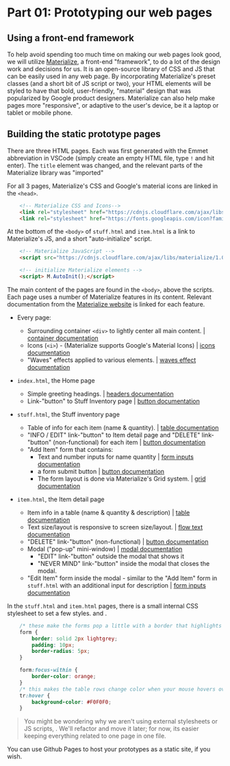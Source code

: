 # Part 01: Prototyping our web pages 

## Using a front-end framework

To help avoid spending too much time on making our web pages look good, we will utilize [Materialize](https://materializecss.com/), a front-end "framework", to do a lot of the design work and decisions for us. It is an open-source library of CSS and JS that can be easily used in any web page. By incorporating Materialize's preset classes (and a short bit of JS script or two), your HTML elements will be styled to have that bold, user-friendly, "material" design that was popularized by Google product designers. Materialize can also help make pages more "responsive", or adaptive to the user's device, be it a laptop or tablet or mobile phone.

## Building the static prototype pages

There are three HTML pages. Each was first generated with the Emmet abbreviation in VSCode (simply create an empty HTML file, type `!` and hit enter). The `title` element was changed, and the relevant parts of the Materialize library was "imported" 

For all 3 pages, Materialize's CSS and Google's material icons are linked in the `<head>`. 

```html
    <!-- Materialize CSS and Icons-->
    <link rel="stylesheet" href="https://cdnjs.cloudflare.com/ajax/libs/materialize/1.0.0/css/materialize.min.css">
    <link rel="stylesheet" href="https://fonts.googleapis.com/icon?family=Material+Icons">
```


At the bottom of the `<body>` of `stuff.html` and `item.html` is a link to Materialize's JS, and a short "auto-initialize" script.

```html
    <!-- Materialize JavaScript -->
    <script src="https://cdnjs.cloudflare.com/ajax/libs/materialize/1.0.0/js/materialize.min.js"></script>

    <!-- initialize Materialize elements -->
    <script> M.AutoInit();</script>
```

The main content of the pages are found in the `<body>`, above the scripts. Each page uses a number of Materialize features in its content. Relevant documentation from the [Materialize website](https://materializecss.com/) is linked for each feature.

- Every page:
    - Surrounding container `<div>` to lightly center all main content. | [container documentation](https://materializecss.com/grid.html#grid-container)
    - Icons (`<i>`) - (Materialize supports Google's Material Icons) | [icons documentation](https://materializecss.com/icons.html)
    - "Waves" effects applied to various elements. | [waves effect documentation](https://materializecss.com/waves.html)

- `index.html`, the Home page
    - Simple greeting headings. | [headers documentation](https://materializecss.com/typography.html#headers)
    - Link-"button" to Stuff Inventory page | [button documentation](https://materializecss.com/buttons.html)

- `stuff.html`, the Stuff inventory page 
    - Table of info for each item (name & quantity). | [table documentation](https://materializecss.com/table.html)
    - "INFO / EDIT" link-"button" to Item detail page and "DELETE" link-"button" (non-functional) for each item | [button documentation](https://materializecss.com/buttons.html)
    - "Add Item" form that contains:
        - Text and number inputs for name quantity | [form inputs documentation](https://materializecss.com/text-inputs.html )
        - a form submit button | [button documentation](https://materializecss.com/buttons.html#submit)
        - The form layout is done via Materialize's Grid system. | [grid documentation](https://materializecss.com/grid.html#grid-intro)

- `item.html`, the Item detail page
    - Item info in a table (name & quantity & description) | [table documentation](https://materializecss.com/table.html)
    - Text size/layout is responsive to screen size/layout. | [flow text documentation](https://materializecss.com/typography.html#flow)
    - "DELETE" link-"button" (non-functional) | [button documentation](https://materializecss.com/buttons.html)
    - Modal ("pop-up" mini-window) | [modal documentation](https://materializecss.com/modals.html)
        - "EDIT" link-"button" outside the modal that shows it
        - "NEVER MIND" link-"button" inside the modal that closes the modal. 
    - "Edit Item" form inside the modal - similar to the "Add Item" form in `stuff.html` with an additional input for description | [form inputs documentation](https://materializecss.com/text-inputs.html )

In the `stuff.html` and `item.html` pages, there is a small internal CSS stylesheet to set a few styles.  and .

```css
    /* these make the forms pop a little with a border that highlights when interacting with form inputs */
    form {
        border: solid 2px lightgrey;
        padding: 10px;
        border-radius: 5px;
    }

    form:focus-within {
        border-color: orange;
    }
    /* this makes the table rows change color when your mouse hovers over them */
    tr:hover {
        background-color: #F0F0F0;
    }
```
> You might be wondering why we aren't using external stylesheets or JS scripts, . We'll refactor and move it later; for now, its easier keeping everything related to one page in one file.

You can use Github Pages to host your prototypes as a static site, if you wish.